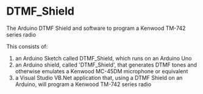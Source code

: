 # DTMF_Shield
The Arduino DTMF Shield and software to program a Kenwood TM-742 series radio

This consists of:
1) an Arduino Sketch called DTMF_Shield, which runs on an Arduino Uno
2) an Arduino shield, called 'DTMF_Shield', that generates DTMF tones and otherwise emulates a Kenwood MC-45DM microphone or equivalent
3) a Visual Studio VB.Net application that, using a DTMF Shield on an Arduino, will program a Kenwood TM-742 series radio
